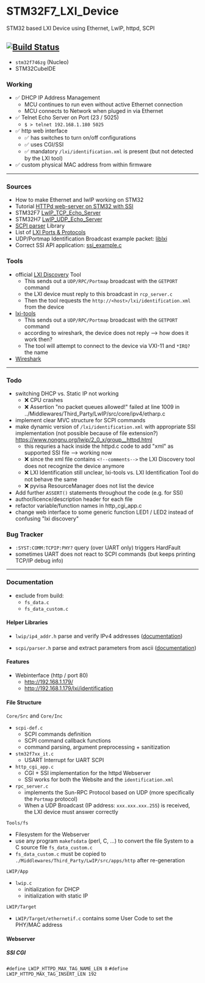 # STM32F7_LXI_Device
STM32 based LXI Device using Ethernet, LwIP, httpd, SCPI

[![Build Status](https://jenkins.kaon.ch/buildStatus/icon?job=STM32f7+TCPI+VXI+Device&build=1)](https://jenkins.kaon.ch/job/STM32f7%20TCPI%20VXI%20Device/1/)
---

- `stm32f746zg` (Nucleo)
- STM32CubeIDE

### Working

- ✅ DHCP IP Address Management
    + MCU continues to run even without active Ethernet connection
    + MCU connects to Network when pluged in via Ethernet
- ✅ Telnet Echo Server on Port (23 / 5025)
    + `$ > telnet 192.168.1.180 5025`
- ✅ http web interface
    + ✅ has switches to turn on/off configurations
    + ✅ uses CGI/SSI
    + ✅ mandatory `/lxi/identification.xml` is present (but not detected by the LXI tool)
- ✅ custom physical MAC address from within firmware


---

### Sources

- How to make Ethernet and lwIP working on STM32 [](https://community.st.com/s/question/0D50X0000BOtfhnSQB/how-to-make-ethernet-and-lwip-working-on-stm32)
- Tutorial [HTTPd web-server on STM32 with SSI](http://ausleuchtung.ch/stm32-nucleo-f767zi-web-server/)
- STM32F7 [LwIP_TCP_Echo_Server](https://github.com/STMicroelectronics/STM32CubeF7/tree/master/Projects/STM32756G_EVAL/Applications/LwIP/LwIP_TCP_Echo_Server)
- STM32H7 [LwIP_UDP_Echo_Server](https://github.com/STMicroelectronics/STM32CubeH7/blob/master/Projects/STM32H743I-EVAL/Applications/LwIP/LwIP_UDP_Echo_Server/Src/udp_echoserver.c)
- [SCPI parser](https://www.jaybee.cz/scpi-parser/) Library
- List of [LXI Ports & Protocols](https://www.lxistandard.org/About/LXI-Protocols.aspx)
- UDP/Portmap Identification Broadcast example packet: [liblxi](https://github.com/lxi-tools/liblxi/blob/master/src/vxi11.c#L57)
- Correct SSI API application: [ssi_example.c](https://github.com/particle-iot/lwip/blob/master/contrib/examples/httpd/ssi_example/ssi_example.c)

### Tools

- official [LXI Discovery](https://www.lxistandard.org/About/LXI-Discovery-Tools.aspx) Tool
    + This sends out a `UDP/RPC/Portmap` broadcast with the `GETPORT` command
    + the LXI device must reply to this broadcast in `rcp_server.c`
    + Then the tool requests the `http://<host>/lxi/identification.xml` from the device
- [lxi-tools](https://lxi-tools.github.io/)
    + This sends out a `UDP/RPC/Portmap` broadcast with the `GETPORT` command
    + according to wireshark, the device does not reply --> how does it work then?
    + The tool will attempt to connect to the device via VXI-11 and `*IRQ?` the name
- [Wireshark](https://www.wireshark.org/)

---

### Todo

- switching DHCP vs. Static IP not working
    + ❌ CPU crashes
    + ❌ Assertion "no packet queues allowed!" failed at line 1009 in ../Middlewares/Third_Party/LwIP/src/core/ipv4/etharp.c
- implement clear MVC structure for SCPI commands
- make dynamic version of `/lxi/identification.xml` with appropriate SSI implementation (not possible because of file extension?) https://www.nongnu.org/lwip/2_0_x/group__httpd.html
    + this requries a hack inside the httpd.c code to add "xml" as supported SSI file --> working now
    + ❌ since the xml file contains `<!--comments-->` the LXI Discovery tool does not recognize the device anymore
    + ❌ LXI Identification still unclear, lxi-tools vs. LXI Identification Tool do not behave the same
    + ❌ pyvisa ResourceManager does not list the device
- Add further `ASSERT()` statements throughout the code (e.g. for SSI)
- author/licence/description header for each file
- refactor variable/function names in http_cgi_app.c
- change web interface to some generic function LED1 / LED2 instead of confusing "lxi discovery"

### Bug Tracker

- `:SYST:COMM:TCPIP:PHY?` query (over UART only) triggers HardFault
- sometimes UART does not react to SCPI commands (but keeps printing TCP/IP debug info)


---

### Documentation

- exclude from build:
    + `fs_data.c`
    + `fs_data_custom.c`

#### Helper Libraries

- `lwip/ip4_addr.h` parse and verify IPv4 addresses ([documentation](https://www.nongnu.org/lwip/2_0_x/ip4__addr_8h.html))

- `scpi/parser.h` parse and extract parameters from ascii ([documentation](https://www.jaybee.cz/scpi-parser/api/))

#### Features

- Webinterface (http / port 80)
    + http://192.168.1.179/
    + http://192.168.1.179/lxi/identification 

#### File Structure

`Core/Src` and `Core/Inc`

- `scpi-def.c`
    + SCPI commands definition
    + SCPI command callback functions
    + command parsing, argument preprocessing + sanitization
- `stm32f7xx_it.c`
    + USART Interrupt for UART SCPI
- `http_cgi_app.c`
    + CGI + SSI implementation for the httpd Webserver
    + SSI works for both the Website and the `identification.xml`
- `rpc_server.c`
    + implements the Sun-RPC Protocol based on UDP (more specifically the `Portmap` protocol)
    + When a UDP Broadcast (IP address: `xxx.xxx.xxx.255`) is received, the LXI device must answer correctly

`Tools/fs`

- Filesystem for the Webserver
- use any program `makefsdata` (perl, C, ...) to convert the file System to a C source file `fs_data_custom.c`
- `fs_data_custom.c` must be copied to `./Middlewares/Third_Party/LwIP/src/apps/http` after re-generation

`LWIP/App`

- `lwip.c` 
    + initialization for DHCP
    + initialization with static IP

`LWIP/Target`

- `LWIP/Target/ethernetif.c` contains some User Code to set the PHY/MAC address

#### Webserver

##### SSI CGI

`#define LWIP_HTTPD_MAX_TAG_NAME_LEN 8`
`#define LWIP_HTTPD_MAX_TAG_INSERT_LEN 192`

































